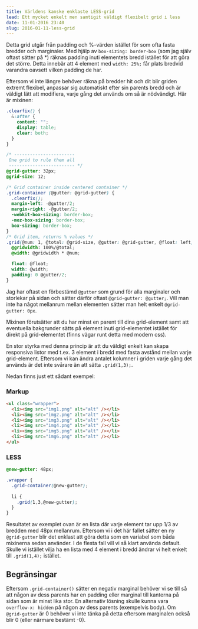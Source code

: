 ```yaml
---
title: Världens kanske enklaste LESS-grid
lead: Ett mycket enkelt men samtigit väldigt flexibelt grid i less
date: 11-01-2016 23:40
slug: 2016-01-11-less-grid
---
```


Detta grid utgår från padding och %-värden istället för som ofta fasta bredder och marginaler. Med hjälp av `box-sizing: border-box` (som jag själv oftast sätter på *) räknas padding inuti elementets bredd istället för att göra det större. Detta innebär att 4 element med `width: 25%;` får plats bredvid varandra oavsett vilken padding de har.

Eftersom vi inte längre behöver räkna på bredder hit och dit blir griden extremt flexibel, anpassar sig automatiskt efter sin parents bredd och är väldigt lätt att modifiera, varje gång det används om så är nödvändigt. Här är mixinen:

``` scss
.clearfix() {
  &:after {
    content: "";
    display: table;
    clear: both;
  }
}

/* -----------------------
 One grid to rule them all
 ------------------------- */
@grid-gutter: 32px;
@grid-size: 12;

/* Grid container inside centered container */
.grid-container (@gutter: @grid-gutter) {
  .clearfix();
  margin-left: -@gutter/2;
  margin-right: -@gutter/2;
  -webkit-box-sizing: border-box;
  -moz-box-sizing: border-box;
  box-sizing: border-box;
}
/* Grid item, returns % values */
.grid(@num: 1, @total: @grid-size, @gutter: @grid-gutter, @float: left) {
  @gridwidth: 100%/@total;
  @width: @gridwidth * @num;

  float: @float;
  width: @width;
  padding: 0 @gutter/2;
}
```

Jag har oftast en förbestämd `@gutter` som grund för alla marginaler och storlekar på sidan och sätter därför oftast `@grid-gutter: @gutter;`. Vill man inte ha något mellanrum mellan elementen sätter man helt enkelt `@grid-gutter: 0px`.

Mixinen förutsätter att du har minst en parent till dina grid-element samt att eventuella bakgrunder sätts på element inuti grid-elementet istället för direkt på grid-elementet (finns vägar runt detta med modern css).

En stor styrka med denna princip är att du väldigt enkelt kan skapa responsiva listor med t.ex. 3 element i bredd med fasta avstånd mellan varje grid-element. Eftersom vi kan ändra antalet kolumner i griden varje gång det används är det inte svårare än att sätta `.grid(1,3);`.

Nedan finns just ett sådant exempel:

### Markup
``` html
<ul class="wrapper">
  <li><img src="img1.png" alt="alt" /></li>
  <li><img src="img2.png" alt="alt" /></li>
  <li><img src="img3.png" alt="alt" /></li>
  <li><img src="img4.png" alt="alt" /></li>
  <li><img src="img5.png" alt="alt" /></li>
  <li><img src="img6.png" alt="alt" /></li>
</ul>
```

### LESS
``` scss
@new-gutter: 48px;

.wrapper {
  .grid-container(@new-gutter);
  
  li {
    .grid(1,3,@new-gutter);
  }
}
```

Resultatet av exemplet ovan är en lista där varje element tar upp 1/3 av bredden med 48px mellanrum. Eftersom vi i det här fallet sätter en ny `@grid-gutter` blir det enklast att göra detta som en variabel som båda mixinerna sedan använder. I de flesta fall vill vi så klart använda default. Skulle vi istället vilja ha en lista med 4 element i bredd ändrar vi helt enkelt till `.grid(1,4);` istället.

## Begränsingar
Eftersom `.grid-container()` sätter en negativ marginal behöver vi se till så att någon av dess parents har en padding eller marginal till kanterna på sidan som är minst lika stor. En alternativ lösning skulle kunna vara `overflow-x: hidden` på någon av dess parents (exempelvis body). Om `@grid-gutter` är 0 behöver vi inte tänka på detta eftersom marginalen också blir 0 (eller närmare bestämt -0).
